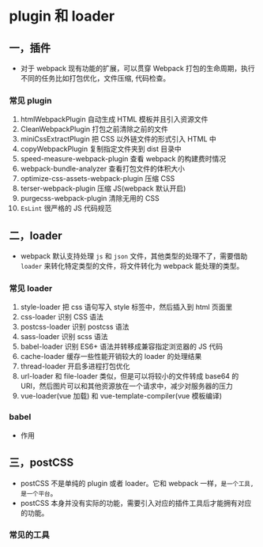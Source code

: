 # plugin 和 loader

## 一，插件

- 对于 webpack 现有功能的扩展，可以贯穿 Webpack 打包的生命周期，执行不同的任务比如打包优化，文件压缩, 代码检查。

### 常见 plugin

1. htmlWebpackPlugin 自动生成 HTML 模板并且引入资源文件
2. CleanWebpackPlugin 打包之前清除之前的文件
3. miniCssExtractPlugin 把 CSS 以外链文件的形式引入 HTML 中
4. copyWebpackPlugin 复制指定文件夹到 dist 目录中
5. speed-measure-webpack-plugin 查看 webpack 的构建费时情况
6. webpack-bundle-analyzer 查看打包文件的体积大小
7. optimize-css-assets-webpack-plugin 压缩 CSS
8. terser-webpack-plugin 压缩 JS(webpack 默认开启)
9. purgecss-webpack-plugin 清除无用的 CSS
10. `EsLint` 很严格的 JS 代码规范

## 二，loader

- webpack 默认支持处理 `js` 和 `json` 文件，其他类型的处理不了，需要借助 `loader` 来转化特定类型的文件，将文件转化为 webpack 能处理的类型。

### 常见 loader

1. style-loader 把 css 语句写入 style 标签中，然后插入到 html 页面里
2. css-loader 识别 CSS 语法
3. postcss-loader 识别 postcss 语法
4. sass-loader 识别 scss 语法
5. babel-loader 识别 ES6+ 语法并转移成兼容指定浏览器的 JS 代码
6. cache-loader 缓存一些性能开销较大的 loader 的处理结果
7. thread-loader 开启多进程打包优化
8. url-loader 和 file-loader 类似，但是可以将较小的文件转成 base64 的 URI，然后图片可以和其他资源放在一个请求中，减少对服务器的压力
9. vue-loader(vue 加载) 和 vue-template-compiler(vue 模板编译)

### babel

- 作用

## 三，postCSS

- postCSS 不是单纯的 plugin 或者 loader。它和 webpack 一样，`是一个工具, 是一个平台`。
- postCSS 本身并没有实际的功能，需要引入对应的插件工具后才能拥有对应的功能。

### 常见的工具
